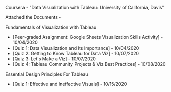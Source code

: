 Coursera - "Data Visualization with Tableau: University of California, Davis"

Attached the Documents -

Fundamentals of Visualization with Tableau
  - [Peer-graded Assignment: Google Sheets Visualization Skills Activity] - 10/04/2020
  - [Quiz 1: Data Visualization and Its Importance] - 10/04/2020
  - [Quiz 2: Getting to Know Tableau for Data Viz] - 10/07/2020 
  - [Quiz 3: Let's Make a Viz] - 10/07/2020
  - [Quiz 4: Tableau Community Projects & Viz Best Practices] - 10/08/2020

Essential Design Principles For Tableau
  - [Quiz 1: Effective and Ineffective Visuals] - 10/15/2020
